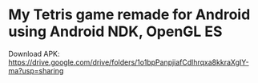 # My Tetris game remade for Android using Android NDK, OpenGL ES

Download APK: https://drive.google.com/drive/folders/1o1bpPanpjiafCdlhrqxa8kkraXgIY-ma?usp=sharing
